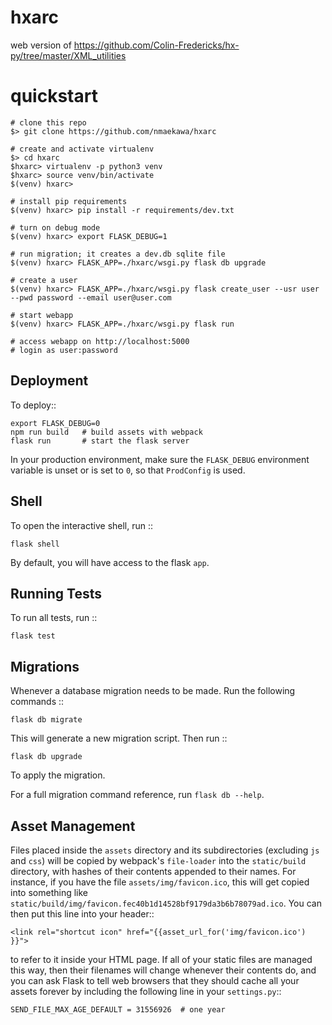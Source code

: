 hxarc
===============================

web version of https://github.com/Colin-Fredericks/hx-py/tree/master/XML_utilities


quickstart
==========

    # clone this repo
    $> git clone https://github.com/nmaekawa/hxarc
    
    # create and activate virtualenv
    $> cd hxarc
    $hxarc> virtualenv -p python3 venv
    $hxarc> source venv/bin/activate
    $(venv) hxarc>
    
    # install pip requirements
    $(venv) hxarc> pip install -r requirements/dev.txt
    
    # turn on debug mode
    $(venv) hxarc> export FLASK_DEBUG=1
    
    # run migration; it creates a dev.db sqlite file
    $(venv) hxarc> FLASK_APP=./hxarc/wsgi.py flask db upgrade
    
    # create a user
    $(venv) hxarc> FLASK_APP=./hxarc/wsgi.py flask create_user --usr user --pwd password --email user@user.com
    
    # start webapp
    $(venv) hxarc> FLASK_APP=./hxarc/wsgi.py flask run
    
    # access webapp on http://localhost:5000
    # login as user:password


Deployment
----------

To deploy::

    export FLASK_DEBUG=0
    npm run build   # build assets with webpack
    flask run       # start the flask server

In your production environment, make sure the ``FLASK_DEBUG`` environment
variable is unset or is set to ``0``, so that ``ProdConfig`` is used.


Shell
-----

To open the interactive shell, run ::

    flask shell

By default, you will have access to the flask ``app``.


Running Tests
-------------

To run all tests, run ::

    flask test


Migrations
----------

Whenever a database migration needs to be made. Run the following commands ::

    flask db migrate

This will generate a new migration script. Then run ::

    flask db upgrade

To apply the migration.

For a full migration command reference, run ``flask db --help``.


Asset Management
----------------

Files placed inside the ``assets`` directory and its subdirectories
(excluding ``js`` and ``css``) will be copied by webpack's
``file-loader`` into the ``static/build`` directory, with hashes of
their contents appended to their names.  For instance, if you have the
file ``assets/img/favicon.ico``, this will get copied into something
like
``static/build/img/favicon.fec40b1d14528bf9179da3b6b78079ad.ico``.
You can then put this line into your header::

    <link rel="shortcut icon" href="{{asset_url_for('img/favicon.ico') }}">

to refer to it inside your HTML page.  If all of your static files are
managed this way, then their filenames will change whenever their
contents do, and you can ask Flask to tell web browsers that they
should cache all your assets forever by including the following line
in your ``settings.py``::

    SEND_FILE_MAX_AGE_DEFAULT = 31556926  # one year
